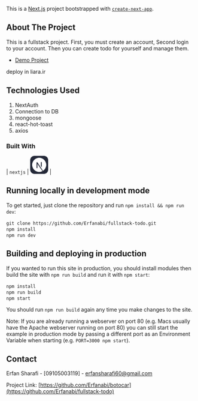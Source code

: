 This is a [Next.js](https://nextjs.org/) project bootstrapped with [`create-next-app`](https://github.com/vercel/next.js/tree/canary/packages/create-next-app).

<!-- ABOUT THE PROJECT -->

## About The Project

This is a fullstack project.
First, you must create an account, Second login to your account.
Then you can create todo for yourself and manage them.

- [Demo Project](https://fullstack-todo.liara.run/)

deploy in liara.ir

## Technologies Used

 1. NextAuth
 2. Connection to DB
 3. mongoose
 4. react-hot-toast
 5. axios

### Built With

| `nextjs` | <img src="./icons/NextJS-Dark.svg" width="48"> |

## Running locally in development mode

To get started, just clone the repository and run `npm install && npm run dev`:

    git clone https://github.com/Erfanabi/fullstack-todo.git
    npm install
    npm run dev

## Building and deploying in production

If you wanted to run this site in production, you should install modules then build the site with `npm run build` and run it with `npm start`:

    npm install
    npm run build
    npm start

You should run `npm run build` again any time you make changes to the site.

Note: If you are already running a webserver on port 80 (e.g. Macs usually have the Apache webserver running on port 80) you can still start the example in production mode by passing a different port as an Environment Variable when starting (e.g. `PORT=3000 npm start`).

<!-- CONTACT -->

## Contact

Erfan Sharafi - [09105003119] - erfansharafi60@gmail.com

Project Link: [https://github.com/Erfanabi/botocar](https://github.com/Erfanabi/fullstack-todo)

<!-- MARKDOWN LINKS & IMAGES -->
<!-- https://www.markdownguide.org/basic-syntax/#reference-style-links -->
